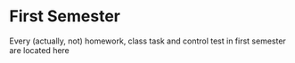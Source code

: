 # First Semester

Every (actually, not) homework, class task and control test in first semester are located here

